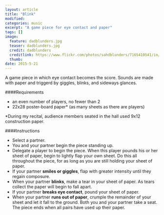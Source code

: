 ```yaml
---
layout: article
title: "Blink"
modified:
categories: music
excerpt: "A game piece for eye contact and paper"
tags: []
image:
  feature: dadblunders.jpg
  teaser: dadblunders.jpg
  credit: dadblunders
  creditlink: https://www.flickr.com/photos/sahdblunders/7165410541/in/photolist-bVbAV4-2GbVG-ehf9ED-4EzqhP-kcGqWk-9YfGTd-3vKaH-9ZZu4r-819Nev-4wDnkC-eB6Rh-8YQ9i9-4ZVSjj-d1tXb-5tsENn-aqbJsM-55DXbm-9YRmfA-e5Dkh4-iwU32-9dsP2F-4wc7DZ-4ypggD-r5qBus-4kuWBv-dsu429-9h6hos-6qZcmf-fGN9G-dsdP-7nDWwi-84roDZ-7PG6EE-8obo67-biN6Hz-oX39Yi-6Hdotv-7Cpz48-rPfMx2-wmry-4fJ84Z-4fN8Py-bkmyFT-jqQniU-76HLEv-7xuVxn-mgQHT-4T4muN-dgMCGy-4EggBQ
  thumb: 
date: 2015-5-21
---
```


A game piece in which eye contact becomes the score.  Sounds are made with paper and triggerd by giggles, blinks, and sideways glances.

####Requirements
- an even number of players, no fewer than 2
- 22x28 poster-board paper* (as many sheets as there are players)

*During my recital, audience members seated in the hall used 9x12 construction paper.

####Instructions
- Select a partner.
- You and your partner begin the piece standing up.
- Delegate a player to begin the piece.  When this player pounds his or her sheet of paper, begin to lightly flap your own sheet.  Do this all throughout the piece, for as long as you are still holding your sheet of paper.
- If your partner **smiles or giggles**, flap with greater intensity until they regain composure.
- When your partner **blinks**, make a tear in your sheet of paper.  As tears collect the paper will begin to fall apart.
- If your partner **breaks eye contact**, pound your sheet of paper.  
- When your partner **runs out of paper**, crumple the remainder of your sheet and let it fall to the ground.  Both you and your partner take a seat.  The piece ends when all pairs have used up their paper.

